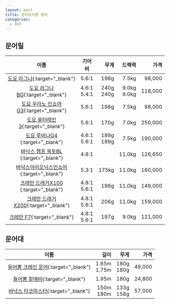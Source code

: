 ```yaml
---
layout: post
title: 문어낚시용 장비
categories:
  - 취미
---
```


## 문어릴

|                                                     이름                                                      |     기어비     |         무게 |         드렉력 |    가격 |
| :-----------------------------------------------------------------------------------------------------------: | :------------: | -----------: | -------------: | ------: |
|                [도요 라그나](http://fishingcool.co.kr/products/4351457484){:target="\_blank"}                 |     5.6:1      |         198g |          7.5kg |  98,000 |
|               [도요 라그나BG](http://fishingcool.co.kr/products/5500248188){:target="\_blank"}                | 4.6:1<br>5.4:1 | 240g<br>240g | 9.0kg<br>9.0kg | 118,000 |
|            [도요 우라노 인쇼어G3](http://fishingcool.co.kr/products/4849871058){:target="\_blank"}            |     5.6:1      |         198g |          7.5kg |  98,000 |
|               [도요 울터레인3](http://fishingcool.co.kr/products/4849884672){:target="\_blank"}               |     5.6:1      |         170g |          7.0kg | 250,000 |
|               [도요 루비나G4 ](http://fishingcool.co.kr/products/4588823065){:target="\_blank"}               | 4.6:1<br>5.6:1 | 189g<br>189g |          7.5kg | 190,000 |
|                                  [바낙스 챔프 옥토BL ](){:target="\_blank"}                                   |     4.8:1      |              |         11.0kg | 126,650 |
| [바낙스아이오닉스인쇼어](https://www.wfish.co.kr/sp2/goods_data_view.htm?goods_idx=320725){:target="\_blank"} |     5.3:1      |        175kg |         11.0kg | 160,000 |
|             [크레만 드래거X100 ](http://fishingcool.co.kr/products/4961516487){:target="\_blank"}             | 4.8:1<br>5.6:1 |         198g |         11.0kg | 149,000 |
|             [크레만 드래거X200](http://fishingcool.co.kr/products/4961516487){:target="\_blank"}              | 4.8:1<br>5.6:1 |         206g |         11.0kg | 159,000 |
|                 [크레만 F7](http://fishingcool.co.kr/products/4961530514){:target="\_blank"}                  | 4.8:1<br>5.6:1 |         197g |          9.0kg | 121,000 |

## 문어대

|                                                   이름                                                    |           길이 |         무게 |   가격 |
| :-------------------------------------------------------------------------------------------------------: | -------------: | -----------: | -----: |
| [들어뽕 크레인 문어](https://www.wfish.co.kr/sp2/goods_data_view.htm?goods_idx=323513){:target="\_blank"} | 1.65m<br>1.75m | 180g<br>180g | 49,000 |
|   [들어뽕 할애비](https://www.wfish.co.kr/sp2/goods_data_view.htm?goods_idx=239253){:target="\_blank"}    |          1.95m |         180g | 24,800 |
|              [바낙스 타코마스터](http://gombaw.co.kr/products/5489356446){:target="\_blank"}              |   150m<br>180m | 133g<br>158g | 57,000 |
